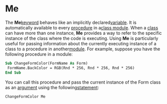 
# Me <keyword>

The  **Me**[keyword](b8bdf64f-5920-1ae9-16d0-b26d09524a30.md) behaves like an implicitly declared[variable](b8bdf64f-5920-1ae9-16d0-b26d09524a30.md). It is automatically available to every [procedure](b8bdf64f-5920-1ae9-16d0-b26d09524a30.md) in a[class module](b8bdf64f-5920-1ae9-16d0-b26d09524a30.md). When a [class](b8bdf64f-5920-1ae9-16d0-b26d09524a30.md) can have more than one instance, **Me** provides a way to refer to the specific instance of the class where the code is executing. Using **Me** is particularly useful for passing information about the currently executing instance of a class to a procedure in another[module](b8bdf64f-5920-1ae9-16d0-b26d09524a30.md). For example, suppose you have the following procedure in a module:


```vb
Sub ChangeFormColor(FormName As Form) 
 FormName.BackColor = RGB(Rnd * 256, Rnd * 256, Rnd * 256) 
End Sub
```


You can call this procedure and pass the current instance of the Form class as an [argument](b8bdf64f-5920-1ae9-16d0-b26d09524a30.md) using the following[statement](b8bdf64f-5920-1ae9-16d0-b26d09524a30.md):




```
ChangeFormColor Me 

```

